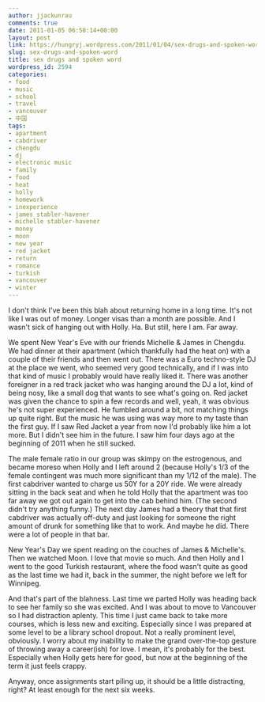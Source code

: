 ```yaml
---
author: jjackunrau
comments: true
date: 2011-01-05 06:50:14+00:00
layout: post
link: https://hungryj.wordpress.com/2011/01/04/sex-drugs-and-spoken-word/
slug: sex-drugs-and-spoken-word
title: sex drugs and spoken word
wordpress_id: 2594
categories:
- food
- music
- school
- travel
- vancouver
- 中国
tags:
- apartment
- cabdriver
- chengdu
- dj
- electronic music
- family
- food
- heat
- holly
- homework
- inexperience
- james stabler-havener
- michelle stabler-havener
- money
- moon
- new year
- red jacket
- return
- romance
- turkish
- vancouver
- winter
---
```


I don't think I've been this blah about returning home in a long time. It's not like I was out of money. Longer visas than a month are possible. And I wasn't sick of hanging out with Holly. Ha. But still, here I am. Far away.

We spent New Year's Eve with our friends Michelle & James in Chengdu. We had dinner at their apartment (which thankfully had the heat on) with a couple of their friends and then went out. There was a Euro techno-style DJ at the place we went, who seemed very good technically, and if I was into that kind of music I probably would have really liked it. There was another foreigner in a red track jacket who was hanging around the DJ a lot, kind of being nosy, like a small dog that wants to see what's going on. Red jacket was given the chance to spin a few records and well, yeah, it was obvious he's not super experienced. He fumbled around a bit, not matching things up quite right. But the music he was using was way more to my taste than the first guy. If I saw Red Jacket a year from now I'd probably like him a lot more. But I didn't see him in the future. I saw him four days ago at the beginning of 2011 when he still sucked.

The male female ratio in our group was skimpy on the estrogenous, and became moreso when Holly and I left around 2 (because Holly's 1/3 of the female contingent was much more significant than my 1/12 of the male). The first cabdriver wanted to charge us 50Y for a 20Y ride. We were already sitting in the back seat and when he told Holly that the apartment was too far away we got out again to get into the cab behind him. (The second didn't try anything funny.) The next day James had a theory that that first cabdriver was actually off-duty and just looking for someone the right amount of drunk for something like that to work. And maybe he did. There were a lot of people in that bar.

New Year's Day we spent reading on the couches of James & Michelle's. Then we watched Moon. I love that movie so much. And then Holly and I went to the good Turkish restaurant, where the food wasn't quite as good as the last time we had it, back in the summer, the night before we left for Winnipeg.

And that's part of the blahness. Last time we parted Holly was heading back to see her family so she was excited. And I was about to move to Vancouver so I had distraction aplenty. This time I just came back to take more courses, which is less new and exciting. Especially since I was prepared at some level to be a library school dropout. Not a really prominent level, obviously. I worry about my inability to make the grand over-the-top gesture of throwing away a career(ish) for love. I mean, it's probably for the best. Especially when Holly gets here for good, but now at the beginning of the term it just feels crappy. 

Anyway, once assignments start piling up, it should be a little distracting, right? At least enough for the next six weeks.
